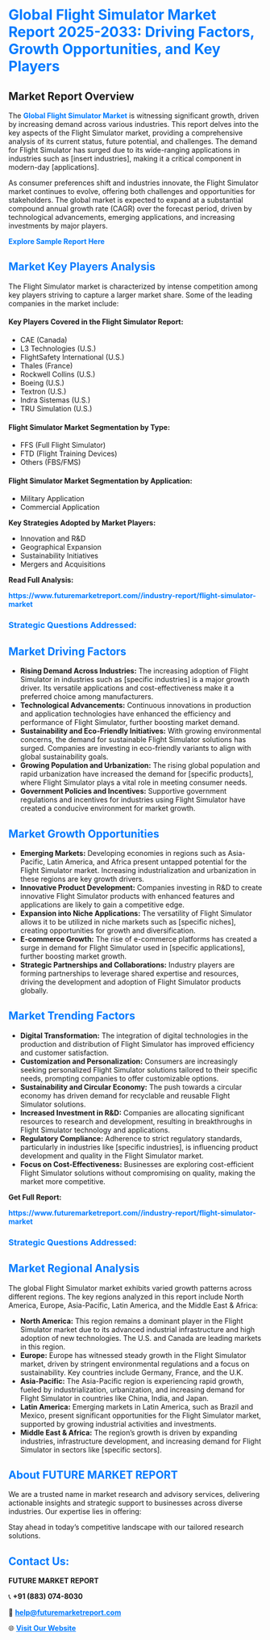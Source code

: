 <h1 style="color: #007BFF;">Global Flight Simulator Market Report 2025-2033: Driving Factors, Growth Opportunities, and Key Players</h1>

<section id="overview">
<h2>Market Report Overview</h2>
<p>The <a href="https://www.futuremarketreport.com//industry-report/flight-simulator-market" style="color: #007BFF; text-decoration: none;"><strong>Global Flight Simulator Market</strong></a> is witnessing significant growth, driven by increasing demand across various industries. This report delves into the key aspects of the Flight Simulator market, providing a comprehensive analysis of its current status, future potential, and challenges. The demand for Flight Simulator has surged due to its wide-ranging applications in industries such as [insert industries], making it a critical component in modern-day [applications].</p>
<p>As consumer preferences shift and industries innovate, the Flight Simulator market continues to evolve, offering both challenges and opportunities for stakeholders. The global market is expected to expand at a substantial compound annual growth rate (CAGR) over the forecast period, driven by technological advancements, emerging applications, and increasing investments by major players.</p>
</section>

<section id="overview">
<p><a href="https://www.futuremarketreport.com//request-sample/reportId=87778" style="color: #007BFF; text-decoration: none;"><strong>Explore Sample Report Here</strong></a></p>
</section>

<section id="key-players">
<h2 style="color: #007BFF;">Market Key Players Analysis</h2>
<p>The Flight Simulator market is characterized by intense competition among key players striving to capture a larger market share. Some of the leading companies in the market include:</p>
<h4>Key Players Covered in the Flight Simulator Report:</h4>
<ul><li>CAE (Canada)</li><li>L3 Technologies (U.S.)</li><li>FlightSafety International (U.S.)</li><li>Thales (France)</li><li>Rockwell Collins (U.S.)</li><li>Boeing (U.S.)</li><li>Textron (U.S.)</li><li>Indra Sistemas (U.S.)</li><li>TRU Simulation (U.S.)</li></ul>
<h4>Flight Simulator Market Segmentation by Type:</h4>
<ul><li>FFS (Full Flight Simulator)</li><li>FTD (Flight Training Devices)</li><li>Others (FBS/FMS)</li></ul>

<h4>Flight Simulator Market Segmentation by Application:</h4>
<ul><li>Military Application</li><li>Commercial Application</li></ul>
<p><strong>Key Strategies Adopted by Market Players:</strong></p>
<ul>
<li>Innovation and R&D</li>
<li>Geographical Expansion</li>
<li>Sustainability Initiatives</li>
<li>Mergers and Acquisitions</li>
</ul>
</section>

<section>
<p><strong>Read Full Analysis: </strong></p><a href="https://www.futuremarketreport.com//industry-report/flight-simulator-market" style="color: #007BFF; text-decoration: none;"><strong>https://www.futuremarketreport.com//industry-report/flight-simulator-market</strong></a>
<h3 style="color: #007BFF;">Strategic Questions Addressed:</h3>
</section>

<section id="driving-factors">
<h2 style="color: #007BFF;">Market Driving Factors</h2>
<ul>
<li><strong>Rising Demand Across Industries:</strong> The increasing adoption of Flight Simulator in industries such as [specific industries] is a major growth driver. Its versatile applications and cost-effectiveness make it a preferred choice among manufacturers.</li>
<li><strong>Technological Advancements:</strong> Continuous innovations in production and application technologies have enhanced the efficiency and performance of Flight Simulator, further boosting market demand.</li>
<li><strong>Sustainability and Eco-Friendly Initiatives:</strong> With growing environmental concerns, the demand for sustainable Flight Simulator solutions has surged. Companies are investing in eco-friendly variants to align with global sustainability goals.</li>
<li><strong>Growing Population and Urbanization:</strong> The rising global population and rapid urbanization have increased the demand for [specific products], where Flight Simulator plays a vital role in meeting consumer needs.</li>
<li><strong>Government Policies and Incentives:</strong> Supportive government regulations and incentives for industries using Flight Simulator have created a conducive environment for market growth.</li>
</ul>
</section>

<section id="growth-opportunities">
<h2 style="color: #007BFF;">Market Growth Opportunities</h2>
<ul>
<li><strong>Emerging Markets:</strong> Developing economies in regions such as Asia-Pacific, Latin America, and Africa present untapped potential for the Flight Simulator market. Increasing industrialization and urbanization in these regions are key growth drivers.</li>
<li><strong>Innovative Product Development:</strong> Companies investing in R&D to create innovative Flight Simulator products with enhanced features and applications are likely to gain a competitive edge.</li>
<li><strong>Expansion into Niche Applications:</strong> The versatility of Flight Simulator allows it to be utilized in niche markets such as [specific niches], creating opportunities for growth and diversification.</li>
<li><strong>E-commerce Growth:</strong> The rise of e-commerce platforms has created a surge in demand for Flight Simulator used in [specific applications], further boosting market growth.</li>
<li><strong>Strategic Partnerships and Collaborations:</strong> Industry players are forming partnerships to leverage shared expertise and resources, driving the development and adoption of Flight Simulator products globally.</li>
</ul>
</section>

<section id="trending-factors">
<h2 style="color: #007BFF;">Market Trending Factors</h2>
<ul>
<li><strong>Digital Transformation:</strong> The integration of digital technologies in the production and distribution of Flight Simulator has improved efficiency and customer satisfaction.</li>
<li><strong>Customization and Personalization:</strong> Consumers are increasingly seeking personalized Flight Simulator solutions tailored to their specific needs, prompting companies to offer customizable options.</li>
<li><strong>Sustainability and Circular Economy:</strong> The push towards a circular economy has driven demand for recyclable and reusable Flight Simulator solutions.</li>
<li><strong>Increased Investment in R&D:</strong> Companies are allocating significant resources to research and development, resulting in breakthroughs in Flight Simulator technology and applications.</li>
<li><strong>Regulatory Compliance:</strong> Adherence to strict regulatory standards, particularly in industries like [specific industries], is influencing product development and quality in the Flight Simulator market.</li>
<li><strong>Focus on Cost-Effectiveness:</strong> Businesses are exploring cost-efficient Flight Simulator solutions without compromising on quality, making the market more competitive.</li>
</ul>
</section>

<section>
<p><strong>Get Full Report: </strong></p><a href="https://www.futuremarketreport.com//industry-report/flight-simulator-market" style="color: #007BFF; text-decoration: none;"><strong>https://www.futuremarketreport.com//industry-report/flight-simulator-market</strong></a>
<h3 style="color: #007BFF;">Strategic Questions Addressed:</h3>
</section>


<section id="regional-analysis">
<h2 style="color: #007BFF;">Market Regional Analysis</h2>
<p>The global Flight Simulator market exhibits varied growth patterns across different regions. The key regions analyzed in this report include North America, Europe, Asia-Pacific, Latin America, and the Middle East & Africa:</p>
<ul>
<li><strong>North America:</strong> This region remains a dominant player in the Flight Simulator market due to its advanced industrial infrastructure and high adoption of new technologies. The U.S. and Canada are leading markets in this region.</li>
<li><strong>Europe:</strong> Europe has witnessed steady growth in the Flight Simulator market, driven by stringent environmental regulations and a focus on sustainability. Key countries include Germany, France, and the U.K.</li>
<li><strong>Asia-Pacific:</strong> The Asia-Pacific region is experiencing rapid growth, fueled by industrialization, urbanization, and increasing demand for Flight Simulator in countries like China, India, and Japan.</li>
<li><strong>Latin America:</strong> Emerging markets in Latin America, such as Brazil and Mexico, present significant opportunities for the Flight Simulator market, supported by growing industrial activities and investments.</li>
<li><strong>Middle East & Africa:</strong> The region’s growth is driven by expanding industries, infrastructure development, and increasing demand for Flight Simulator in sectors like [specific sectors].</li>
</ul>
</section>

<footer>
<h2 style="color: #007BFF;">About FUTURE MARKET REPORT</h2>
<p>We are a trusted name in market research and advisory services, delivering actionable insights and strategic support to businesses across diverse industries. Our expertise lies in offering:</p>

<p>Stay ahead in today’s competitive landscape with our tailored research solutions.</p>

<h2 style="color: #007BFF;">Contact Us:</h2>
<p><strong>FUTURE MARKET REPORT</strong></p>
<p>📞 <strong>+91 (883) 074-8030</strong></p>
<p>📧 <strong><a href="mailto:help@futuremarketreport.com" style="color: #007BFF;">help@futuremarketreport.com</a></strong></p>
<p>🌐 <strong><a href="https://www.futuremarketreport.com/" style="color: #007BFF;">Visit Our Website</a></strong></p>
</footer>